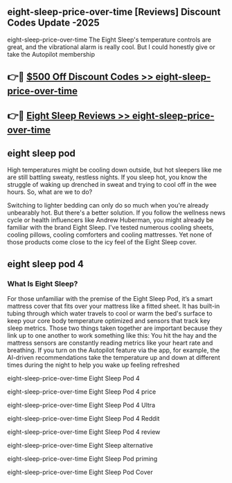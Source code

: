 ## eight-sleep-price-over-time [Reviews​] Discount Codes Update -2025

eight-sleep-price-over-time The Eight Sleep's temperature controls are great, and the vibrational alarm is really cool. But I could honestly give or take the Autopilot membership

## 👉🔴 [$500 Off Discount Codes >> eight-sleep-price-over-time](http://download.freeplayer.one?title=eight-sleep-price-over-time&ref=18-ES)

## 👉🔴 [Eight Sleep Reviews >> eight-sleep-price-over-time](http://download.freeplayer.one?title=eight-sleep-price-over-time&ref=18-ES)

## eight sleep pod

High temperatures might be cooling down outside, but hot sleepers like me are still battling sweaty, restless nights. If you sleep hot, you know the struggle of waking up drenched in sweat and trying to cool off in the wee hours. So, what are we to do?

Switching to lighter bedding can only do so much when you're already unbearably hot. But there's a better solution. If you follow the wellness news cycle or health influencers like Andrew Huberman, you might already be familiar with the brand Eight Sleep. I've tested numerous cooling sheets, cooling pillows, cooling comforters and cooling mattresses. Yet none of those products come close to the icy feel of the Eight Sleep cover.

## eight sleep pod 4

### What Is Eight Sleep?

For those unfamiliar with the premise of the Eight Sleep Pod, it’s a smart mattress cover that fits over your mattress like a fitted sheet. It has built-in tubing through which water travels to cool or warm the bed's surface to keep your core body temperature optimized and sensors that track key sleep metrics. Those two things taken together are important because they link up to one another to work something like this: You hit the hay and the mattress sensors are constantly reading metrics like your heart rate and breathing. If you turn on the Autopilot feature via the app, for example, the AI-driven recommendations take the temperature up and down at different times during the night to help you wake up feeling refreshed

eight-sleep-price-over-time Eight Sleep Pod 4

eight-sleep-price-over-time Eight Sleep Pod 4 price

eight-sleep-price-over-time Eight Sleep Pod 4 Ultra

eight-sleep-price-over-time Eight Sleep Pod 4 Reddit

eight-sleep-price-over-time Eight Sleep Pod 4 review

eight-sleep-price-over-time Eight Sleep alternative

eight-sleep-price-over-time Eight Sleep Pod priming

eight-sleep-price-over-time Eight Sleep Pod Cover